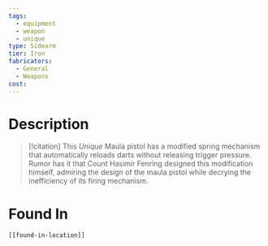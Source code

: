 ```yaml
---
tags:
  - equipment
  - weapon
  - unique
type: Sidearm
tier: Iron
fabricators:
  - General
  - Weapons
cost:
---
```

# Description
> [!citation]
> This *Unique* Maula pistol has a modified spring mechanism that automatically reloads darts without releasing trigger pressure. Rumor has it that Count Hasimir Fenring designed this modification himself, admiring the design of the maula pistol while decrying the inefficiency of its firing mechanism.
# Found In
```meta-bind-embed
[[found-in-location]]
```